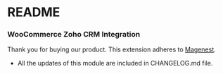 # README
### WooCommerce Zoho CRM Integration

Thank you for buying our product.
This extension adheres to [Magenest](https://store.magenest.com/).

- All the updates of this module are included in CHANGELOG.md file.
